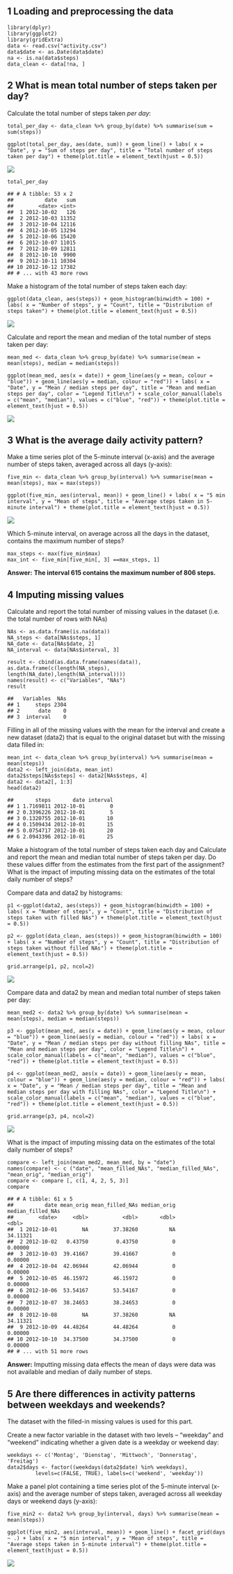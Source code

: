 1 Loading and preprocessing the data
------------------------------------

    library(dplyr)
    library(ggplot2)
    library(gridExtra)
    data <- read.csv("activity.csv")
    data$date <- as.Date(data$date)
    na <- is.na(data$steps)
    data_clean <- data[!na, ]

2 What is mean total number of steps taken per day?
---------------------------------------------------

Calculate the total number of steps taken *per day*:

    total_per_day <- data_clean %>% group_by(date) %>% summarise(sum = sum(steps))

    ggplot(total_per_day, aes(date, sum)) + geom_line() + labs( x = "Date", y = "Sum of steps per day", title = "Total number of steps taken per day") + theme(plot.title = element_text(hjust = 0.5))

![](figure/unnamed-chunk-2-1.png)

    total_per_day

    ## # A tibble: 53 x 2
    ##          date   sum
    ##        <date> <int>
    ##  1 2012-10-02   126
    ##  2 2012-10-03 11352
    ##  3 2012-10-04 12116
    ##  4 2012-10-05 13294
    ##  5 2012-10-06 15420
    ##  6 2012-10-07 11015
    ##  7 2012-10-09 12811
    ##  8 2012-10-10  9900
    ##  9 2012-10-11 10304
    ## 10 2012-10-12 17382
    ## # ... with 43 more rows

Make a histogram of the total number of steps taken each day:

    ggplot(data_clean, aes(steps)) + geom_histogram(binwidth = 100) + labs( x = "Number of steps", y = "Count", title = "Distribution of steps taken") + theme(plot.title = element_text(hjust = 0.5))

![](figure/unnamed-chunk-3-1.png)

Calculate and report the mean and median of the total number of steps
taken per day:

    mean_med <- data_clean %>% group_by(date) %>% summarise(mean = mean(steps), median = median(steps))

    ggplot(mean_med, aes(x = date)) + geom_line(aes(y = mean, colour = "blue")) + geom_line(aes(y = median, colour = "red")) + labs( x = "Date", y = "Mean / median steps per day", title = "Mean and median steps per day", color = "Legend Title\n") + scale_color_manual(labels = c("mean", "median"), values = c("blue", "red")) + theme(plot.title = element_text(hjust = 0.5))

![](figure/unnamed-chunk-4-1.png)

3 What is the average daily activity pattern?
---------------------------------------------

Make a time series plot of the 5-minute interval (x-axis) and the
average number of steps taken, averaged across all days (y-axis):

    five_min <- data_clean %>% group_by(interval) %>% summarise(mean = mean(steps), max = max(steps))

    ggplot(five_min, aes(interval, mean)) + geom_line() + labs( x = "5 min interval", y = "Mean of steps", title = "Average steps taken in 5-minute interval") + theme(plot.title = element_text(hjust = 0.5))

![](figure/unnamed-chunk-5-1.png)

Which 5-minute interval, on average across all the days in the dataset,
contains the maximum number of steps?

    max_steps <- max(five_min$max)
    max_int <- five_min[five_min[, 3] ==max_steps, 1]

**Answer:** **The interval 615 contains the maximum number of 806
steps.**

4 Imputing missing values
-------------------------

Calculate and report the total number of missing values in the dataset
(i.e. the total number of rows with NAs)

    NAs <- as.data.frame(is.na(data))
    NA_steps <- data[NAs$steps, 1]
    NA_date <- data[NAs$date, 2]
    NA_interval <- data[NAs$interval, 3]

    result <- cbind(as.data.frame(names(data)), as.data.frame(c(length(NA_steps), length(NA_date),length(NA_interval))))
    names(result) <- c("Variables", "NAs")
    result

    ##   Variables  NAs
    ## 1     steps 2304
    ## 2      date    0
    ## 3  interval    0

Filling in all of the missing values with the mean for the interval and
create a new dataset (data2) that is equal to the original dataset but
with the missing data filled in:

    mean_int <- data_clean %>% group_by(interval) %>% summarise(mean = mean(steps))
    data2 <- left_join(data, mean_int)
    data2$steps[NAs$steps] <- data2[NAs$steps, 4]
    data2 <- data2[, 1:3]
    head(data2)

    ##       steps       date interval
    ## 1 1.7169811 2012-10-01        0
    ## 2 0.3396226 2012-10-01        5
    ## 3 0.1320755 2012-10-01       10
    ## 4 0.1509434 2012-10-01       15
    ## 5 0.0754717 2012-10-01       20
    ## 6 2.0943396 2012-10-01       25

Make a histogram of the total number of steps taken each day and
Calculate and report the mean and median total number of steps taken per
day. Do these values differ from the estimates from the first part of
the assignment? What is the impact of imputing missing data on the
estimates of the total daily number of steps?

Compare data and data2 by histograms:

    p1 <-ggplot(data2, aes(steps)) + geom_histogram(binwidth = 100) + labs( x = "Number of steps", y = "Count", title = "Distribution of steps taken with filled NAs") + theme(plot.title = element_text(hjust = 0.5))

    p2 <- ggplot(data_clean, aes(steps)) + geom_histogram(binwidth = 100) + labs( x = "Number of steps", y = "Count", title = "Distribution of steps taken without filled NAs") + theme(plot.title = element_text(hjust = 0.5))

    grid.arrange(p1, p2, ncol=2)

![](figure/unnamed-chunk-9-1.png)

Compare data and data2 by mean and median total number of steps taken
per day:

    mean_med2 <- data2 %>% group_by(date) %>% summarise(mean = mean(steps), median = median(steps))

    p3 <- ggplot(mean_med, aes(x = date)) + geom_line(aes(y = mean, colour = "blue")) + geom_line(aes(y = median, colour = "red")) + labs( x = "Date", y = "Mean / median steps per day without filling NAs", title = "Mean and median steps per day", color = "Legend Title\n") + scale_color_manual(labels = c("mean", "median"), values = c("blue", "red")) + theme(plot.title = element_text(hjust = 0.5))

    p4 <- ggplot(mean_med2, aes(x = date)) + geom_line(aes(y = mean, colour = "blue")) + geom_line(aes(y = median, colour = "red")) + labs( x = "Date", y = "Mean / median steps per day", title = "Mean and median steps per day with filling NAs", color = "Legend Title\n") + scale_color_manual(labels = c("mean", "median"), values = c("blue", "red")) + theme(plot.title = element_text(hjust = 0.5))

    grid.arrange(p3, p4, ncol=2)

![](figure/unnamed-chunk-10-1.png)

What is the impact of imputing missing data on the estimates of the
total daily number of steps?

    compare <- left_join(mean_med2, mean_med, by = "date")
    names(compare) <- c ("date", "mean_filled_NAs", "median_filled_NAs", "mean_orig", "median_orig")
    compare <- compare [, c(1, 4, 2, 5, 3)]
    compare

    ## # A tibble: 61 x 5
    ##          date mean_orig mean_filled_NAs median_orig median_filled_NAs
    ##        <date>     <dbl>           <dbl>       <dbl>             <dbl>
    ##  1 2012-10-01        NA        37.38260          NA          34.11321
    ##  2 2012-10-02   0.43750         0.43750           0           0.00000
    ##  3 2012-10-03  39.41667        39.41667           0           0.00000
    ##  4 2012-10-04  42.06944        42.06944           0           0.00000
    ##  5 2012-10-05  46.15972        46.15972           0           0.00000
    ##  6 2012-10-06  53.54167        53.54167           0           0.00000
    ##  7 2012-10-07  38.24653        38.24653           0           0.00000
    ##  8 2012-10-08        NA        37.38260          NA          34.11321
    ##  9 2012-10-09  44.48264        44.48264           0           0.00000
    ## 10 2012-10-10  34.37500        34.37500           0           0.00000
    ## # ... with 51 more rows

**Answer:** Imputting missing data effects the mean of days were data
was not available and median of daily number of steps.

5 Are there differences in activity patterns between weekdays and weekends?
---------------------------------------------------------------------------

The dataset with the filled-in missing values is used for this part.

Create a new factor variable in the dataset with two levels – “weekday”
and “weekend” indicating whether a given date is a weekday or weekend
day:

    weekdays <- c('Montag', 'Dienstag', 'Mittwoch', 'Donnerstag', 'Freitag')
    data2$days <- factor((weekdays(data2$date) %in% weekdays), 
             levels=c(FALSE, TRUE), labels=c('weekend', 'weekday')) 

Make a panel plot containing a time series plot of the 5-minute interval
(x-axis) and the average number of steps taken, averaged across all
weekday days or weekend days (y-axis):

    five_min2 <- data2 %>% group_by(interval, days) %>% summarise(mean = mean(steps))

    ggplot(five_min2, aes(interval, mean)) + geom_line() + facet_grid(days ~ .) + labs( x = "5 min interval", y = "Mean of steps", title = "Average steps taken in 5-minute interval") + theme(plot.title = element_text(hjust = 0.5))

![](figure/unnamed-chunk-13-1.png)
